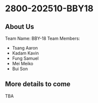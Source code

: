 # 2800-202510-BBY18
## About Us
Team Name: BBY-18
Team Members:
- Tsang	Aaron 
- Kadam	Kavin
- Fung Samuel
- Mei Meiko
- Bui Son
## More details to come
TBA
